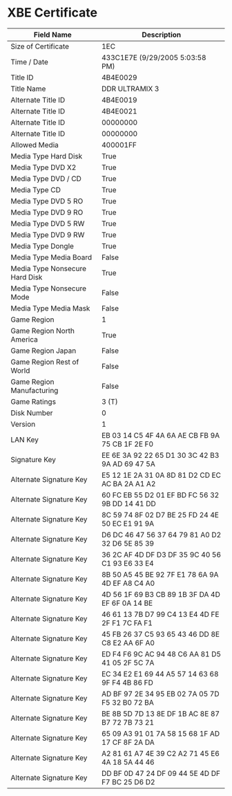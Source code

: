 # XBE Certificate

| Field Name | Description |
|---|---|
| Size of Certificate | 1EC |
| Time / Date | 433C1E7E (9/29/2005 5:03:58 PM) |
| Title ID | 4B4E0029 |
| Title Name | DDR ULTRAMIX 3 |
| Alternate Title ID | 4B4E0019 |
| Alternate Title ID | 4B4E0021 |
| Alternate Title ID | 00000000 |
| Alternate Title ID | 00000000 |
| Allowed Media | 400001FF |
| Media Type Hard Disk | True |
| Media Type DVD X2 | True |
| Media Type DVD / CD | True |
| Media Type CD | True |
| Media Type DVD 5 RO | True |
| Media Type DVD 9 RO | True |
| Media Type DVD 5 RW | True |
| Media Type DVD 9 RW | True |
| Media Type Dongle | True |
| Media Type Media Board | False |
| Media Type Nonsecure Hard Disk | True |
| Media Type Nonsecure Mode | False |
| Media Type Media Mask | False |
| Game Region | 1 |
| Game Region North America | True |
| Game Region Japan | False |
| Game Region Rest of World | False |
| Game Region Manufacturing | False |
| Game Ratings | 3 (T) |
| Disk Number | 0 |
| Version | 1 |
| LAN Key | EB 03 14 C5 4F 4A 6A AE CB FB 9A 75 CB 1F 2E F0 |
| Signature Key | EE 6E 3A 92 22 65 D1 30 3C 42 B3 9A AD 69 47 5A |
| Alternate Signature Key | E5 12 1E 2A 31 0A 8D 81 D2 CD EC AC BA 2A A1 A2 |
| Alternate Signature Key | 60 FC EB 55 D2 01 EF BD FC 56 32 9B DD 14 41 DD |
| Alternate Signature Key | 8C 59 74 8F 02 D7 BE 25 FD 24 4E 50 EC E1 91 9A |
| Alternate Signature Key | D6 DC 46 47 56 37 64 79 81 A0 D2 32 D6 5E 85 39 |
| Alternate Signature Key | 36 2C AF 4D DF D3 DF 35 9C 40 56 C1 93 E6 33 E4 |
| Alternate Signature Key | 8B 50 A5 45 BE 92 7F E1 78 6A 9A 4D EF A8 C4 A0 |
| Alternate Signature Key | 4D 56 1F 69 B3 CB 89 1B 3F DA 4D EF 6F 0A 14 BE |
| Alternate Signature Key | 46 61 13 7B D7 99 C4 13 E4 4D FE 2F F1 7C FA F1 |
| Alternate Signature Key | 45 FB 26 37 C5 93 65 43 46 DD 8E C8 E2 AA 6F A0 |
| Alternate Signature Key | ED F4 F6 9C AC 94 48 C6 AA 81 D5 41 05 2F 5C 7A |
| Alternate Signature Key | EC 34 E2 E1 69 44 A5 57 14 63 68 9F F4 4B 86 FD |
| Alternate Signature Key | AD BF 97 2E 34 95 EB 02 7A 05 7D F5 32 B0 72 BA |
| Alternate Signature Key | BE 8B 5D 7D 13 8E DF 1B AC 8E 87 B7 72 7B 73 21 |
| Alternate Signature Key | 65 09 A3 91 01 7A 58 15 68 1F AD 17 CF 8F 2A DA |
| Alternate Signature Key | A2 81 61 A7 4E 39 C2 A2 71 45 E6 4A 18 5A 44 46 |
| Alternate Signature Key | DD BF 0D 47 24 DF 09 44 5E 4D DF F7 BC 25 D6 D2 |
